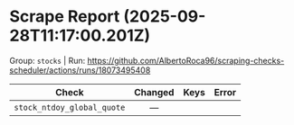 # Scrape Report (2025-09-28T11:17:00.201Z)

Group: `stocks`  |  Run: https://github.com/AlbertoRoca96/scraping-checks-scheduler/actions/runs/18073495408

| Check | Changed | Keys | Error |
|---|:---:|:--|:--|
| `stock_ntdoy_global_quote` | — |  |  |
